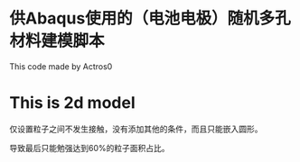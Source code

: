 # 供Abaqus使用的（电池电极）随机多孔材料建模脚本

This code made by Actros0

# This is 2d model

仅设置粒子之间不发生接触，没有添加其他的条件，而且只能嵌入圆形。

导致最后只能勉强达到60%的粒子面积占比。
